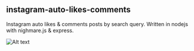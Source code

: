 ## instagram-auto-likes-comments

Instagram auto likes & comments posts by search query. Written in nodejs with nighmare.js & express.

![Alt text](http://oi63.tinypic.com/juv8s5.jpg "Instagram @wisnugro")